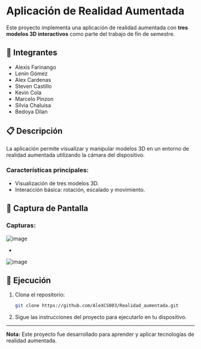 # Aplicación de Realidad Aumentada

Este proyecto implementa una aplicación de realidad aumentada con **tres modelos 3D interactivos** como parte del trabajo de fin de semestre.

## 👥 **Integrantes**

- Alexis Farinango
- Lenin Gómez
- Alex Cardenas
- Steven Castillo
- Kevin Cola
- Marcelo Pinzon
- Silvia Chaluisa
- Bedoya Dilan

## 📋 **Descripción**

La aplicación permite visualizar y manipular modelos 3D en un entorno de realidad aumentada utilizando la cámara del dispositivo.

### **Características principales:**

- Visualización de tres modelos 3D.
- Interacción básica: rotación, escalado y movimiento.

## 📸 **Captura de Pantalla**

### Capturas:

![image](https://github.com/user-attachments/assets/23ac86bc-19b7-4e6d-ab1a-f90093ecfca2)

-
![image](https://github.com/user-attachments/assets/f74473e8-e0a6-4ecb-92b0-5bd2ee940a3b)




## 🚀 **Ejecución**

1. Clona el repositorio:
   ```bash
   git clone https://github.com/AleXCS003/Realidad_aumentada.git
   ```
2. Sigue las instrucciones del proyecto para ejecutarlo en tu dispositivo.

---

**Nota:** Este proyecto fue desarrollado para aprender y aplicar tecnologías de realidad aumentada.
